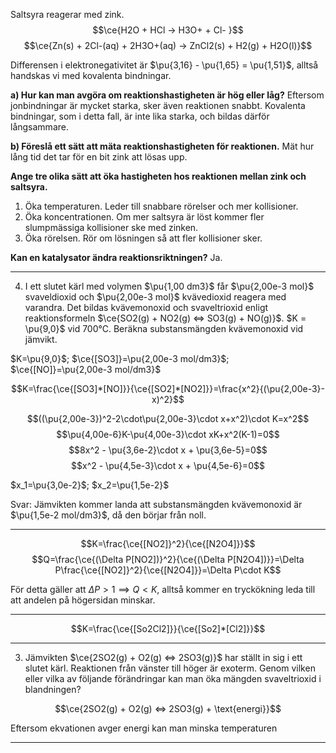 Saltsyra reagerar med zink.
$$\ce{H2O + HCl -> H3O+ + Cl- }$$
$$\ce{Zn(s) + 2Cl-(aq) + 2H3O+(aq) -> ZnCl2(s) + H2(g) + H2O(l)}$$

Differensen i elektronegativitet är $\pu{3,16} - \pu{1,65} = \pu{1,51}$, alltså handskas vi med kovalenta bindningar.

**a) Hur kan man avgöra om reaktionshastigheten är hög eller låg?**
Eftersom jonbindningar är mycket starka, sker även reaktionen snabbt. Kovalenta bindningar, som i detta fall, är inte lika starka, och bildas därför långsammare.

**b) Föreslå ett sätt att mäta reaktionshastigheten för reaktionen.**
Mät hur lång tid det tar för en bit zink att lösas upp.

**Ange tre olika sätt att öka hastigheten hos reaktionen mellan zink och saltsyra.**

1. Öka temperaturen. Leder till snabbare rörelser och mer kollisioner.
2. Öka koncentrationen. Om mer saltsyra är löst kommer fler slumpmässiga kollisioner ske med zinken.
3. Öka rörelsen. Rör om lösningen så att fler kollisioner sker.

**Kan en katalysator ändra reaktionsriktningen?** Ja.

---

4. I ett slutet kärl med volymen $\pu{1,00 dm3}$ får $\pu{2,00e-3 mol}$ svaveldioxid och $\pu{2,00e-3 mol}$ kvävedioxid reagera med varandra. Det bildas kvävemonoxid och svaveltrioxid enligt reaktionsformeln $\ce{SO2(g) + NO2(g) <=> SO3(g) + NO(g)}$. $K = \pu{9,0}$ vid 700°C. Beräkna substansmängden kvävemonoxid vid jämvikt.

$K=\pu{9,0}$; $\ce{[SO3]}=\pu{2,00e-3 mol/dm3}$; $\ce{[NO]}=\pu{2,00e-3 mol/dm3}$

$$K=\frac{\ce{[SO3]*[NO]}}{\ce{[SO2]*[NO2]}}=\frac{x^2}{(\pu{2,00e-3}-x)^2}$$

$$((\pu{2,00e-3})^2-2\cdot\pu{2,00e-3}\cdot x+x^2)\cdot K=x^2$$
$$\pu{4,00e-6}K-\pu{4,00e-3}\cdot xK+x^2(K-1)=0$$
$$8x^2 - \pu{3,6e-2}\cdot x + \pu{3,6e-5}=0$$
$$x^2 - \pu{4,5e-3}\cdot x + \pu{4,5e-6}=0$$

$x_1=\pu{3,0e-2}$; $x_2=\pu{1,5e-2}$

Svar: Jämvikten kommer landa att substansmängden kvävemonoxid är $\pu{1,5e-2 mol/dm3}$, då den börjar från noll.

---

$$K=\frac{\ce{[NO2]}^2}{\ce{[N2O4]}}$$
$$$$
$$Q=\frac{\ce{(\Delta P[NO2])}^2}{\ce{(\Delta P[N2O4])}}=\Delta P\frac{\ce{[NO2]}^2}{\ce{[N2O4]}}=\Delta P\cdot K$$

För detta gäller att $\Delta P>1\implies Q<K$, alltså kommer en tryckökning leda till att andelen på högersidan minskar.

---


$$K=\frac{\ce{[So2Cl2]}}{\ce{[So2]*[Cl2]}}$$

---


3. Jämvikten $\ce{2SO2(g) + O2(g) <=> 2SO3(g)}$ har ställt in sig i ett slutet kärl. Reaktionen från vänster till höger är exoterm. Genom vilken eller vilka av följande förändringar kan man öka mängden svaveltrioxid i blandningen?

$$\ce{2SO2(g) + O2(g) <=> 2SO3(g) + \text{energi}}$$

Eftersom ekvationen avger energi kan man minska temperaturen

---